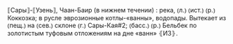 ---
---

⟦Сары⟧-⟦Узень⟧, Чаан-Баир (в нижнем течении)
: река, ⦅л.⦆ ⦅ист.⦆ ⦅р.⦆ Коккозка; в русле эврозионные котлы-«ванны», водопады. Вытекает из ⦅пещ.⦆ на ⦅сев.⦆ склоне ⦅г.⦆ Сары-Кая#2; ⦅басс.⦆ ⦅р.⦆ Бельбек по золотистым туфовым отложениям на дне «ванн» ⦃И3⦄.
